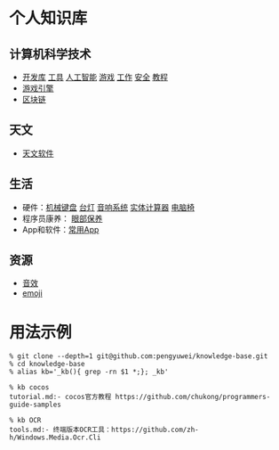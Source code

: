 # 个人知识库

## 计算机科学技术

- [开发库](technology/library.md)
[工具](technology/tools.md)
[人工智能](technology/ai.md)
[游戏](technology/game.md)
[工作](technology/job.md)
[安全](technology/securty.md)
[教程](technology/tutorial.md)
- [游戏引擎](technology/gameengine.md)
- [区块链](technology/blockchain.md)

## 天文

- [天文软件](astronomy/astronomy.md)

## 生活

- 硬件：[机械键盘](life/appliance/keyboard.md)
[台灯](life/appliance/lamp.md)
[音响系统](life/appliance/sound.md)
[实体计算器](life/appliance/calculator.md)
[电脑椅](life/office.md)
- 程序员康养：
[眼部保养](life/health.md)
- App和软件：[常用App](life/app.md)

## 资源

- [音效](life/sound.md)
- [emoji](technology/emoji.md)

# 用法示例

```
% git clone --depth=1 git@github.com:pengyuwei/knowledge-base.git
% cd knowledge-base
% alias kb='_kb(){ grep -rn $1 *;}; _kb'

% kb cocos
tutorial.md:- cocos官方教程 https://github.com/chukong/programmers-guide-samples

% kb OCR
tools.md:- 终端版本OCR工具：https://github.com/zh-h/Windows.Media.Ocr.Cli
```
